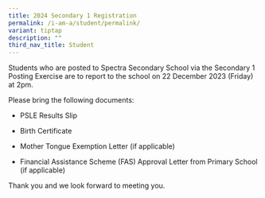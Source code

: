 ```yaml
---
title: 2024 Secondary 1 Registration
permalink: /i-am-a/student/permalink/
variant: tiptap
description: ""
third_nav_title: Student
---
```

<p>Students who are posted to Spectra Secondary School via the Secondary 1 Posting Exercise are to report to the school on 22 December 2023 (Friday) at 2pm.</p><p>Please bring the following documents:</p><ul data-tight="true" class="tight"><li><p>PSLE Results Slip</p></li><li><p>Birth Certificate  </p></li><li><p>Mother Tongue Exemption Letter (if applicable)</p></li><li><p>Financial Assistance Scheme (FAS) Approval Letter from Primary School (if applicable)</p></li></ul><p>Thank you and we look forward to meeting you.</p>
